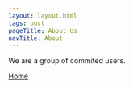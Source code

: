 ```yaml
---
layout: layout.html
tags: post
pageTitle: About Us
navTitle: About
---
```


We are a group of commited users.

[Home]('/')

